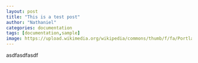 ```yaml
---
layout: post
title: "This is a test post"
author: "Nathaniel"
categories: documentation
tags: [documentation,sample]
image: https://upload.wikimedia.org/wikipedia/commons/thumb/f/fa/Portland%2C_OR_and_Mount_Hood_from_Pittock_Mansion.jpg/275px-Portland%2C_OR_and_Mount_Hood_from_Pittock_Mansion.jpg
---
```

asdfasdfasdf
